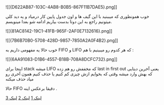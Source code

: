 ![[{D622AB87-103C-4AB8-B0B5-867F11B7DAE5}.png]]

خوب همونطوری که میببنید با این گیف ها و اون جدول پایین کار درمیاد و یه دید کلی میتونیم راجع به این دوتا بدست بیاریم ادامه شو بعدا مینویسم.

![[{81AC8142-19C1-41FB-965F-2AF0E7132616}.png]]

![[{7B6B70B0-5708-428D-9857-7850A2A0F4B2}.png]]

خوب حالا یه مفهومی داریم به FIFO و LIFO که هر کدوم رو میبینیم با هم :

![[{6AA91083-D1B6-4557-B18B-708A8DCFC732}.png]]

اینجا برای stack میشه LIFO که مخففش رو هم زده last in first out یعنی آخرین دیتایی که بهش وارد میشه وقتی که بخوایم ازش چیزی کم کنیم یا حذف کنیم همون آخری رو میاد حذف میکنه

حالا FIFO دقیقا برعکس اینه .

  

[لینک 1](https://l.vrgl.ir/r?ad=1&l=https%3A%2F%2Fwww.geeksforgeeks.org%2Fdifference-between-stack-and-queue-data-structures%2F&si=uldcidlbwrcb&st=post&k=tt1UX%2BBydUXyr5grH4QivyQhXqjVefuJiUhTz6%2FDaQo%3D) [لینک 2](https://l.vrgl.ir/r?ad=1&l=https%3A%2F%2Fdebug.to%2F3229%2Fwhat-is-queue-and-how-to-use-it-in-c&si=uldcidlbwrcb&st=post&k=eu3R641DMyOLnZ786mYTu%2FMuZMdTP2kGlVhT8jb3uZ4%3D) [لینک 3](https://l.vrgl.ir/r?ad=1&l=https%3A%2F%2Fdebug.to%2F3164%2Fhow-to-use-stack-in-c&si=uldcidlbwrcb&st=post&k=%2BpA87DsJp9c73%2B4Yk0dmjeXWIvOajKO3upFS2jwVgOY%3D)

